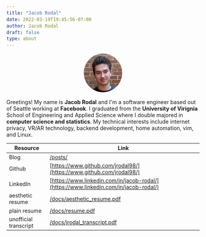 ```yaml
---
title: "Jacob Rodal"
date: 2022-03-19T19:45:56-07:00
author: Jacob Rodal
draft: false
type: about
---
```


<div align="center"
<figure>
    <img style="width:20%; border-radius:50%" src="/img/square_portrait.jpg"/>
</figure>
</div>

Greetings! My name is **Jacob Rodal** and I'm a software engineer based out of Seattle working at **Facebook**. I graduated from the **University of Virignia** School of Engineering and Applied Science where I double majored in **computer science and statistics**. My technical interests include internet privacy, VR/AR technology, backend development, home automation, vim, and Linux.

| Resource              | Link                                                                                 |
| --------------------- | ------------------------------------------------------------------------------------ |
| Blog                  | [/posts/](/posts/)                                                                   |
| Github                | [https://www.github.com/jrodal98/](https://www.github.com/jrodal98/)                 |
| LinkedIn              | [https://www.linkedin.com/in/jacob-rodal/](https://www.linkedin.com/in/jacob-rodal/) |
| aesthetic resume      | [/docs/aesthetic_resume.pdf](/docs/aesthetic_resume.pdf)                             |
| plain resume          | [/docs/resume.pdf](/docs/resume.pdf)                                                 |
| unofficial transcript | [/docs/jrodal_transcript.pdf](/docs/jrodal_transcript.pdf)                           |
